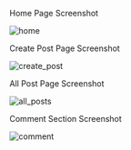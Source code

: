 Home Page Screenshot

![home](https://user-images.githubusercontent.com/57388062/226154835-db34e6de-2da9-4354-ab32-326b533d77a2.png)


Create Post Page Screenshot

![create_post](https://user-images.githubusercontent.com/57388062/226154895-f7ac03c1-c407-4b2d-91ac-c8fbcbb37b50.png)


All Post Page Screenshot

![all_posts](https://user-images.githubusercontent.com/57388062/226154906-71071266-18b0-4823-9dab-2cf7fd98fdab.png)


Comment Section Screenshot

![comment](https://user-images.githubusercontent.com/57388062/226154917-b63062e8-351f-4334-8435-dc5c130a53d5.png)
